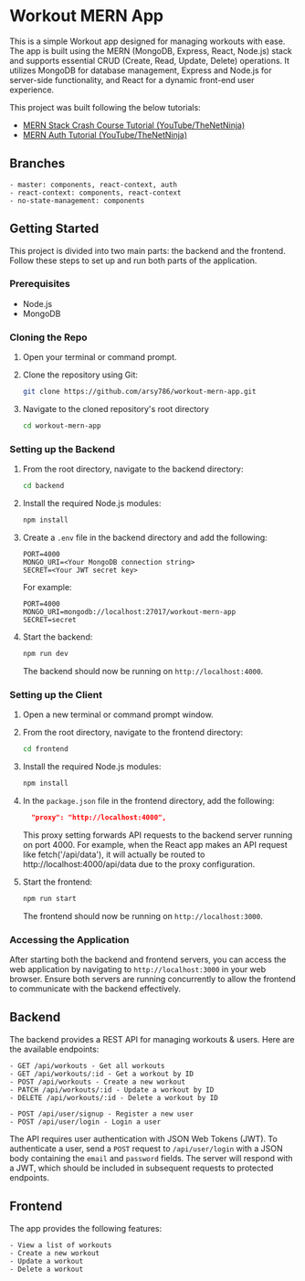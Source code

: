 # Workout MERN App

This is a simple Workout app designed for managing workouts with ease. The app is built using the MERN (MongoDB, Express, React, Node.js) stack and supports essential CRUD (Create, Read, Update, Delete) operations. It utilizes MongoDB for database management, Express and Node.js for server-side functionality, and React for a dynamic front-end user experience.

This project was built following the below tutorials:

- [MERN Stack Crash Course Tutorial (YouTube/TheNetNinja)](https://www.youtube.com/playlist?list=PL4cUxeGkcC9iJ_KkrkBZWZRHVwnzLIoUE)
- [MERN Auth Tutorial (YouTube/TheNetNinja)](https://www.youtube.com/playlist?list=PL4cUxeGkcC9g8OhpOZxNdhXggFz2lOuCT)

## Branches

    - master: components, react-context, auth
    - react-context: components, react-context
    - no-state-management: components

## Getting Started

This project is divided into two main parts: the backend and the frontend. Follow these steps to set up and run both parts of the application.

### Prerequisites

- Node.js
- MongoDB

### Cloning the Repo

1. Open your terminal or command prompt.

2. Clone the repository using Git:

   ```bash
   git clone https://github.com/arsy786/workout-mern-app.git
   ```

3. Navigate to the cloned repository's root directory

   ```bash
   cd workout-mern-app
   ```

### Setting up the Backend

1. From the root directory, navigate to the backend directory:

   ```bash
   cd backend
   ```

2. Install the required Node.js modules:

   ```bash
   npm install
   ```

3. Create a `.env` file in the backend directory and add the following:

   ```env
   PORT=4000
   MONGO_URI=<Your MongoDB connection string>
   SECRET=<Your JWT secret key>
   ```

   For example:

   ```env
   PORT=4000
   MONGO_URI=mongodb://localhost:27017/workout-mern-app
   SECRET=secret
   ```

5. Start the backend:

   ```bash
   npm run dev
   ```

   The backend should now be running on `http://localhost:4000`.

### Setting up the Client

1. Open a new terminal or command prompt window.

2. From the root directory, navigate to the frontend directory:

   ```bash
   cd frontend
   ```

3. Install the required Node.js modules:

   ```bash
   npm install
   ```

4. In the `package.json` file in the frontend directory, add the following:

   ```json
     "proxy": "http://localhost:4000",
   ```

   This proxy setting forwards API requests to the backend server running on port 4000. For example, when the React app makes an API request like fetch('/api/data'), it will actually be routed to http://localhost:4000/api/data due to the proxy configuration.

5. Start the frontend:

   ```bash
   npm run start
   ```

   The frontend should now be running on `http://localhost:3000`.

### Accessing the Application

After starting both the backend and frontend servers, you can access the web application by navigating to `http://localhost:3000` in your web browser. Ensure both servers are running concurrently to allow the frontend to communicate with the backend effectively.

## Backend

The backend provides a REST API for managing workouts & users. Here are the available endpoints:

    - GET /api/workouts - Get all workouts
    - GET /api/workouts/:id - Get a workout by ID
    - POST /api/workouts - Create a new workout
    - PATCH /api/workouts/:id - Update a workout by ID
    - DELETE /api/workouts/:id - Delete a workout by ID

    - POST /api/user/signup - Register a new user
    - POST /api/user/login - Login a user

The API requires user authentication with JSON Web Tokens (JWT). To authenticate a user, send a `POST` request to `/api/user/login` with a JSON body containing the `email` and `password` fields. The server will respond with a JWT, which should be included in subsequent requests to protected endpoints.

## Frontend

The app provides the following features:

    - View a list of workouts
    - Create a new workout
    - Update a workout
    - Delete a workout
